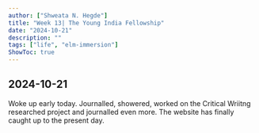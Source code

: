 ```yaml
---
author: ["Shweata N. Hegde"]
title: "Week 13| The Young India Fellowship"
date: "2024-10-21"
description: ""
tags: ["life", "elm-immersion"]
ShowToc: true
---
```

## 2024-10-21
Woke up early today. Journalled, showered, worked on the Critical Wriitng researched project and journalled even more. The website has finally caught up to the present day.